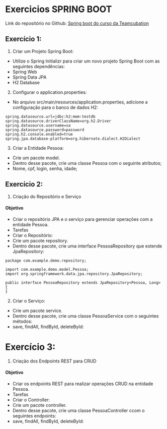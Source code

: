 # Exercicios SPRING BOOT
Link do repositório no Github: [Spring boot do curso da Teamcubation](https://github.com/daniellimadev/Spring-boot-do-curso-da-Teamcubation)
## Exercício 1:
1. Criar um Projeto Spring Boot:
- Utilize o Spring Initializr para criar um novo projeto Spring Boot com as seguintes dependências:
- Spring Web
- Spring Data JPA
- H2 Database

2. Configurar o application.properties:
- No arquivo src/main/resources/application.properties, adicione a configuração para o banco de dados H2:
```
spring.datasource.url=jdbc:h2:mem:testdb
spring.datasource.driverClassName=org.h2.Driver
spring.datasource.username=sa
spring.datasource.password=password
spring.h2.console.enabled=true
spring.jpa.database-platform=org.hibernate.dialect.H2Dialect
```
3. Criar a Entidade Pessoa:
- Crie um pacote model.
- Dentro desse pacote, crie uma classe Pessoa com o seguinte atributos;
- Nome, cpf, login, senha, idade;



## Exercício 2:
1. Criação do Repositório e Serviço
#### Objetivo
- Criar o repositório JPA e o serviço para gerenciar operações com a entidade Pessoa.
- Tarefas
- Criar o Repositório:
- Crie um pacote repository.
- Dentro desse pacote, crie uma interface PessoaRepository que estende JpaRepository:

```
package com.example.demo.repository;

import com.example.demo.model.Pessoa;
import org.springframework.data.jpa.repository.JpaRepository;

public interface PessoaRepository extends JpaRepository<Pessoa, Long> {
}
```
2. Criar o Serviço:
- Crie um pacote service.
- Dentro desse pacote, crie uma classe PessoaService com o seguintes métodos:
- save, findAll, findById, deleteById:


# Exercício 3: 
1. Criação dos Endpoints REST para CRUD
#### Objetivo
- Criar os endpoints REST para realizar operações CRUD na entidade Pessoa.
- Tarefas
- Criar o Controller:
- Crie um pacote controller.
- Dentro desse pacote, crie uma classe PessoaController ccom o seguintes endpoints:
- save, findAll, findById, deleteById:


